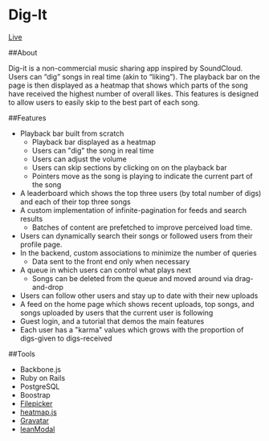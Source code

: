 # Dig-It

[Live](http://www.dig-it.xyz/)

##About

Dig-it is a non-commercial music sharing app inspired by SoundCloud. Users can  “dig” songs in real time (akin to “liking”). The playback bar on the page is then displayed as a heatmap that shows which parts of the song have received the highest number of overall likes. This features is designed to allow users to easily skip to the best part of each song.

##Features

- Playback bar built from scratch
  - Playback bar displayed as a heatmap
  - Users can "dig" the song in real time
  - Users can adjust the volume
  - Users can skip sections by clicking on on the playback bar
  - Pointers move as the song is playing to indicate the current part of the song
- A leaderboard which shows the top three users (by total number of digs) and each of their top three songs
- A custom implementation of infinite-pagination for feeds and search results
  - Batches of content are prefetched to improve perceived load time.
- Users can dynamically search their songs or followed users from their profile page.
- In the backend, custom associations to minimize the number of queries
  - Data sent to the front end only when necessary
- A queue in which users can control what plays next
  - Songs can be deleted from the queue and moved around via drag-and-drop
- Users can follow other users and stay up to date with their new uploads
- A feed on the home page which shows recent uploads, top songs, and songs uploaded by users that the current user is following
- Guest login, and a tutorial that demos the main features  
- Each user has a "karma" values which grows with the proportion of digs-given to digs-received

##Tools

- Backbone.js
- Ruby on Rails
- PostgreSQL
- Boostrap
- [Filepicker](https://www.filepicker.com/)
- [heatmap.js](http://www.patrick-wied.at/static/heatmapjs/)
- [Gravatar](https://en.gravatar.com/)
- [leanModal](http://leanmodal.finelysliced.com.au/)

